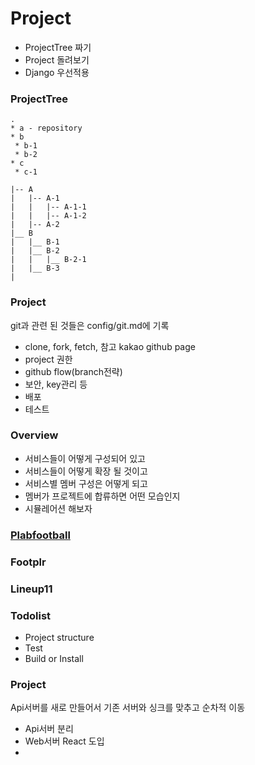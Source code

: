 Project
=======
- ProjectTree 짜기 
- Project 돌려보기
- Django 우선적용

### ProjectTree
```
.
* a - repository
* b
 * b-1
 * b-2
* c
 * c-1
```

```test
|-- A
|   |-- A-1
|   |   |-- A-1-1
|   |   |-- A-1-2
|   |-- A-2
|__ B
|   |__ B-1
|   |__ B-2
|   |   |__ B-2-1
|   |__ B-3
|
```

### Project 
git과 관련 된 것들은 config/git.md에 기록
- clone, fork, fetch, 참고 kakao github page
- project 권한
- github flow(branch전략)
- 보안, key관리 등
- 배포
- 테스트


### Overview
- 서비스들이 어떻게 구성되어 있고
- 서비스들이 어떻게 확장 될 것이고
- 서비스별 멤버 구성은 어떻게 되고
- 멤버가 프로젝트에 합류하면 어떤 모습인지
- 시뮬레어션 해보자

### [Plabfootball](./plabfootball)

### Footplr

### Lineup11



### Todolist
- Project structure
- Test
- Build or Install

### Project
Api서버를 새로 만들어서 기존 서버와 싱크를 맞추고 순차적 이동
- Api서버 분리
- Web서버 React 도입
- 


